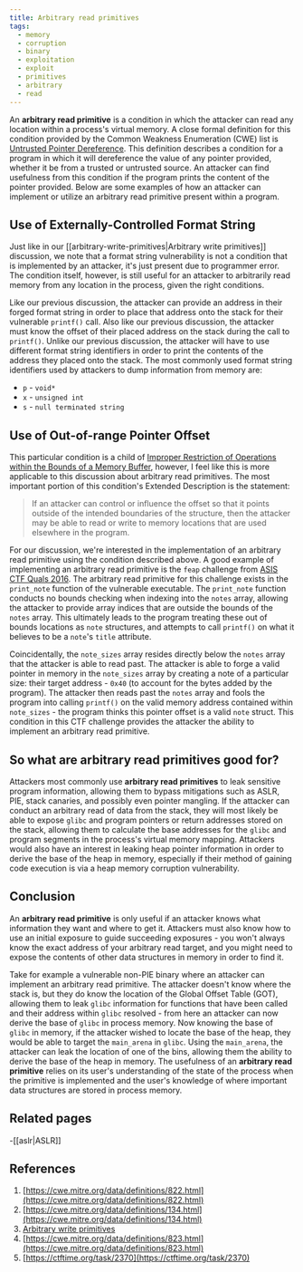 ```yaml
---
title: Arbitrary read primitives
tags:
  - memory
  - corruption
  - binary
  - exploitation
  - exploit
  - primitives
  - arbitrary
  - read
---
```


An **arbitrary read primitive** is a condition in which the attacker can read any location within a
process's virtual memory. A close formal definition for this condition provided by the Common
Weakness Enumeration (CWE) list is [Untrusted Pointer Dereference](#references). This definition
describes a condition for a program in which it will dereference the value of any pointer provided,
whether it be from a trusted or untrusted source. An attacker can find usefulness from this
condition if the program prints the content of the pointer provided. Below are some examples of how
an attacker can implement or utilize an arbitrary read primitive present within a program.

## Use of Externally-Controlled Format String

Just like in our [[arbitrary-write-primitives|Arbitrary write primitives]] discussion, we note that
a format string vulnerability is not a condition that is implemented by an attacker, it's just
present due to programmer error. The condition itself, however, is still useful for an attacker to
arbitrarily read memory from any location in the process, given the right conditions.

Like our previous discussion, the attacker can provide an address in their forged format string in
order to place that address onto the stack for their vulnerable `printf()` call. Also like our
previous discussion, the attacker must know the offset of their placed address on the stack during
the call to `printf()`. Unlike our previous discussion, the attacker will have to use different
format string identifiers in order to print the contents of the address they placed onto the stack.
The most commonly used format string identifiers used by attackers to dump information from memory
are:

- `p` - `void*`
- `x` - `unsigned int`
- `s` - `null terminated string`

## Use of Out-of-range Pointer Offset

This particular condition is a child of
[Improper Restriction of Operations within the Bounds of a Memory Buffer](#references), however, I
feel like this is more applicable to this discussion about arbitrary read primitives. The most
important portion of this condition's Extended Description is the statement:

> If an attacker can control or influence the offset so that it points outside of the intended
> boundaries of the structure, then the attacker may be able to read or write to memory locations
> that are used elsewhere in the program.

For our discussion, we're interested in the implementation of an arbitrary read primitive using the
condition described above. A good example of implementing an arbitrary read primitive is the `feap`
challenge from [ASIS CTF Quals 2016](#references). The arbitrary read primitive for this challenge
exists in the `print_note` function of the vulnerable executable. The `print_note` function conducts
no bounds checking when indexing into the `notes` array, allowing the attacker to provide array
indices that are outside the bounds of the `notes` array. This ultimately leads to the program
treating these out of bounds locations as `note` structures, and attempts to call `printf()` on what
it believes to be a `note`'s `title` attribute.

Coincidentally, the `note_sizes` array resides directly below the `notes` array that the attacker is
able to read past. The attacker is able to forge a valid pointer in memory in the `note_sizes` array
by creating a note of a particular size: their target address - `0x40` (to account for the bytes
added by the program). The attacker then reads past the `notes` array and fools the program into
calling `printf()` on the valid memory address contained within `note_sizes` - the program thinks
this pointer offset is a valid `note` struct. This condition in this CTF challenge provides the
attacker the ability to implement an arbitrary read primitive.

## So what are arbitrary read primitives good for?

Attackers most commonly use **arbitrary read primitives** to leak sensitive program information,
allowing them to bypass mitigations such as ASLR, PIE, stack canaries, and possibly even pointer
mangling. If the attacker can conduct an arbitrary read of data from the stack, they will most
likely be able to expose `glibc` and program pointers or return addresses stored on the stack,
allowing them to calculate the base addresses for the `glibc` and program segments in the process's
virtual memory mapping. Attackers would also have an interest in leaking heap pointer information in
order to derive the base of the heap in memory, especially if their method of gaining code execution
is via a heap memory corruption vulnerability.

## Conclusion

An **arbitrary read primitive** is only useful if an attacker knows what information they want and
where to get it. Attackers must also know how to use an initial exposure to guide succeeding
exposures - you won't always know the exact address of your arbitrary read target, and you might
need to expose the contents of other data structures in memory in order to find it.

Take for example a vulnerable non-PIE binary where an attacker can implement an arbitrary read
primitive. The attacker doesn't know where the stack is, but they do know the location of the Global
Offset Table (GOT), allowing them to leak `glibc` information for functions that have been called
and their address within `glibc` resolved - from here an attacker can now derive the base of `glibc`
in process memory. Now knowing the base of `glibc` in memory, if the attacker wished to locate the
base of the heap, they would be able to target the `main_arena` in `glibc`. Using the `main_arena`,
the attacker can leak the location of one of the bins, allowing them the ability to derive the base
of the heap in memory. The usefulness of an **arbitrary read primitive** relies on its user's
understanding of the state of the process when the primitive is implemented and the user's knowledge
of where important data structures are stored in process memory.

## Related pages

-[[aslr|ASLR]]

## References

1. [https://cwe.mitre.org/data/definitions/822.html](https://cwe.mitre.org/data/definitions/822.html)
2. [https://cwe.mitre.org/data/definitions/134.html](https://cwe.mitre.org/data/definitions/134.html)
3. [Arbitrary write primitives](arbitrary-write-primitives.md)
4. [https://cwe.mitre.org/data/definitions/823.html](https://cwe.mitre.org/data/definitions/823.html)
5. [https://ctftime.org/task/2370](https://ctftime.org/task/2370)
